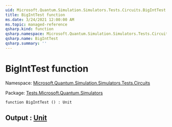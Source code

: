 ```yaml
---
uid: Microsoft.Quantum.Simulation.Simulators.Tests.Circuits.BigIntTest
title: BigIntTest function
ms.date: 3/24/2021 12:00:00 AM
ms.topic: managed-reference
qsharp.kind: function
qsharp.namespace: Microsoft.Quantum.Simulation.Simulators.Tests.Circuits
qsharp.name: BigIntTest
qsharp.summary: ''
---
```


# BigIntTest function

Namespace: [Microsoft.Quantum.Simulation.Simulators.Tests.Circuits](xref:Microsoft.Quantum.Simulation.Simulators.Tests.Circuits)

Package: [Tests.Microsoft.Quantum.Simulators](https://nuget.org/packages/Tests.Microsoft.Quantum.Simulators)




```qsharp
function BigIntTest () : Unit
```


## Output : [Unit](xref:microsoft.quantum.lang-ref.unit)

